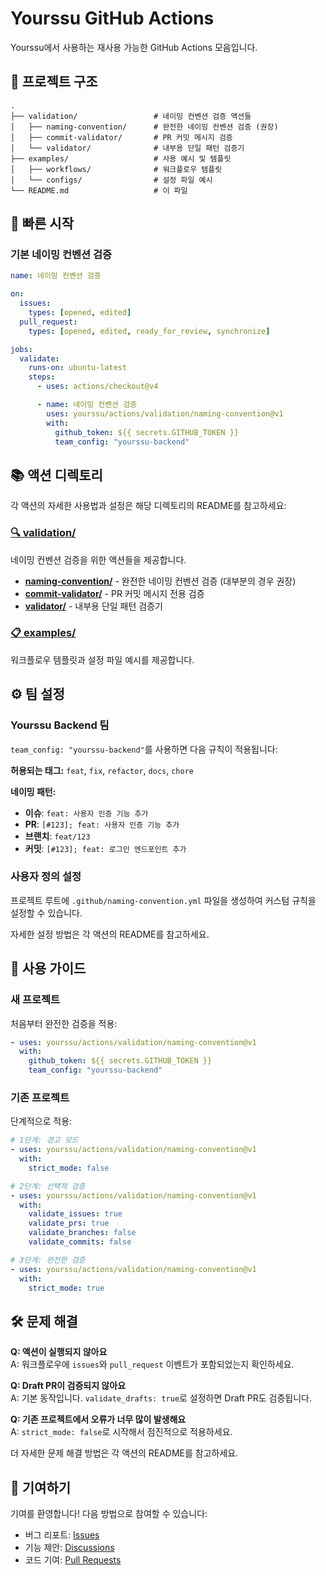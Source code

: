 # Yourssu GitHub Actions

Yourssu에서 사용하는 재사용 가능한 GitHub Actions 모음입니다.

## 📁 프로젝트 구조

```
.
├── validation/                 # 네이밍 컨벤션 검증 액션들
│   ├── naming-convention/      # 완전한 네이밍 컨벤션 검증 (권장)
│   ├── commit-validator/       # PR 커밋 메시지 검증
│   └── validator/              # 내부용 단일 패턴 검증기
├── examples/                   # 사용 예시 및 템플릿
│   ├── workflows/              # 워크플로우 템플릿
│   └── configs/                # 설정 파일 예시
└── README.md                   # 이 파일
```

## 🚀 빠른 시작

### 기본 네이밍 컨벤션 검증

```yaml
name: 네이밍 컨벤션 검증

on:
  issues:
    types: [opened, edited]
  pull_request:
    types: [opened, edited, ready_for_review, synchronize]

jobs:
  validate:
    runs-on: ubuntu-latest
    steps:
      - uses: actions/checkout@v4

      - name: 네이밍 컨벤션 검증
        uses: yourssu/actions/validation/naming-convention@v1
        with:
          github_token: ${{ secrets.GITHUB_TOKEN }}
          team_config: "yourssu-backend"
```

## 📚 액션 디렉토리

각 액션의 자세한 사용법과 설정은 해당 디렉토리의 README를 참고하세요:

### [🔍 validation/](./validation/)

네이밍 컨벤션 검증을 위한 액션들을 제공합니다.

- **[naming-convention/](./validation/naming-convention/)** - 완전한 네이밍 컨벤션 검증 (대부분의 경우 권장)
- **[commit-validator/](./validation/commit-validator/)** - PR 커밋 메시지 전용 검증
- **[validator/](./validation/validator/)** - 내부용 단일 패턴 검증기

### [📋 examples/](./examples/)

워크플로우 템플릿과 설정 파일 예시를 제공합니다.

## ⚙️ 팀 설정

### Yourssu Backend 팀

`team_config: "yourssu-backend"`를 사용하면 다음 규칙이 적용됩니다:

**허용되는 태그:** `feat`, `fix`, `refactor`, `docs`, `chore`

**네이밍 패턴:**

- **이슈**: `feat: 사용자 인증 기능 추가`
- **PR**: `[#123]; feat: 사용자 인증 기능 추가`
- **브랜치**: `feat/123`
- **커밋**: `[#123]; feat: 로그인 엔드포인트 추가`

### 사용자 정의 설정

프로젝트 루트에 `.github/naming-convention.yml` 파일을 생성하여 커스텀 규칙을 설정할 수 있습니다.

자세한 설정 방법은 각 액션의 README를 참고하세요.

## 📖 사용 가이드

### 새 프로젝트

처음부터 완전한 검증을 적용:

```yaml
- uses: yourssu/actions/validation/naming-convention@v1
  with:
    github_token: ${{ secrets.GITHUB_TOKEN }}
    team_config: "yourssu-backend"
```

### 기존 프로젝트

단계적으로 적용:

```yaml
# 1단계: 경고 모드
- uses: yourssu/actions/validation/naming-convention@v1
  with:
    strict_mode: false

# 2단계: 선택적 검증
- uses: yourssu/actions/validation/naming-convention@v1
  with:
    validate_issues: true
    validate_prs: true
    validate_branches: false
    validate_commits: false

# 3단계: 완전한 검증
- uses: yourssu/actions/validation/naming-convention@v1
  with:
    strict_mode: true
```

## 🛠️ 문제 해결

**Q: 액션이 실행되지 않아요**  
A: 워크플로우에 `issues`와 `pull_request` 이벤트가 포함되었는지 확인하세요.

**Q: Draft PR이 검증되지 않아요**  
A: 기본 동작입니다. `validate_drafts: true`로 설정하면 Draft PR도 검증됩니다.

**Q: 기존 프로젝트에서 오류가 너무 많이 발생해요**  
A: `strict_mode: false`로 시작해서 점진적으로 적용하세요.

더 자세한 문제 해결 방법은 각 액션의 README를 참고하세요.

## 🤝 기여하기

기여를 환영합니다! 다음 방법으로 참여할 수 있습니다:

- 버그 리포트: [Issues](https://github.com/yourssu/actions/issues)
- 기능 제안: [Discussions](https://github.com/yourssu/actions/discussions)
- 코드 기여: [Pull Requests](https://github.com/yourssu/actions/pulls)
